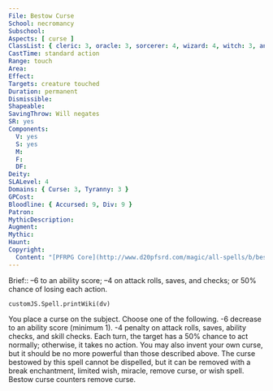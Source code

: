 ```yaml
---
File: Bestow Curse
School: necromancy
Subschool: 
Aspects: [ curse ]
ClassList: { cleric: 3, oracle: 3, sorcerer: 4, wizard: 4, witch: 3, antipaladin: 3, bloodrager: 4, shaman: 3, occultist: 3, mesmerist: 3, spiritualist: 3, medium: 2 }
CastTime: standard action
Range: touch
Area: 
Effect: 
Targets: creature touched
Duration: permanent
Dismissible: 
Shapeable: 
SavingThrow: Will negates
SR: yes
Components:
  V: yes
  S: yes
  M: 
  F: 
  DF: 
Deity: 
SLALevel: 4
Domains: { Curse: 3, Tyranny: 3 }
GPCost: 
Bloodline: { Accursed: 9, Div: 9 }
Patron: 
MythicDescription: 
Augment: 
Mythic: 
Haunt: 
Copyright:
  Content: "[PFRPG Core](http://www.d20pfsrd.com/magic/all-spells/b/bestow-curse)"
---
```

Brief:: –6 to an ability score; –4 on attack rolls, saves, and checks; or 50% chance of losing each action.

```dataviewjs
customJS.Spell.printWiki(dv)
```

You place a curse on the subject. Choose one of the following. -6 decrease to an ability score (minimum 1).  -4 penalty on attack rolls, saves, ability checks, and skill checks.  Each turn, the target has a 50% chance to act normally; otherwise, it takes no action. You may also invent your own curse, but it should be no more powerful than those described above. The curse bestowed by this spell cannot be dispelled, but it can be removed with a break enchantment, limited wish, miracle, remove curse, or wish spell. Bestow curse counters remove curse.
